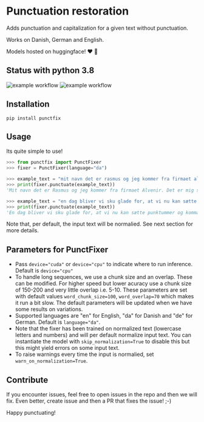 # Punctuation restoration 
Adds punctuation and capitalization for a given text without punctuation.

Works on Danish, German and English. 

Models hosted on huggingface! ❤️  🤗

## Status with python 3.8
![example workflow](https://github.com/danspeech/punctfix/actions/workflows/run_tests.yml/badge.svg)
![example workflow](https://github.com/danspeech/punctfix/actions/workflows/pylint.yml/badge.svg)

## Installation
```
pip install punctfix
```

## Usage
Its quite simple to use! 

```python
>>> from punctfix import PunctFixer
>>> fixer = PunctFixer(language="da")

>>> example_text = "mit navn det er rasmus og jeg kommer fra firmaet alvenir det er mig som har trænet denne lækre model"
>>> print(fixer.punctuate(example_text))
'Mit navn det er Rasmus og jeg kommer fra firmaet Alvenir. Det er mig som har trænet denne lækre model.'

>>> example_text = "en dag bliver vi sku glade for, at vi nu kan sætte punktummer og kommaer i en sætning det fungerer da meget godt ikke"
>>> print(fixer.punctuate(example_text)) 
'En dag bliver vi sku glade for, at vi nu kan sætte punktummer og kommaer i en sætning. Det fungerer da meget godt, ikke?' 
```

Note that, per default, the input text will be normalied. See next section for more details.

## Parameters for PunctFixer
* Pass `device="cuda"` or `device="cpu"` to indicate where to run inference. Default is `device="cpu"`
* To handle long sequences, we use a chunk size and an overlap. These can be modified. For higher speed but 
lower acuracy use a chunk size of 150-200 and very little overlap i.e. 5-10. These parameters are set with 
default values `word_chunk_size=100`, `word_overlap=70` which makes it run a bit slow. The default parameters
will be updated when we have some results on variations. 
* Supported languages are "en" for English, "da" for Danish and "de" for German. Default is `language="da"`.
* Note that the fixer has been trained on normalized text (lowercase letters and numbers) and will per default normalize input text. You can instantiate the model with `skip_normalization=True` to disable this but this might yield errors on some input text.
* To raise warnings every time the input is normalied, set `warn_on_normalization=True`.

## Contribute
If you encounter issues, feel free to open issues in the repo and then we will fix. Even better, create issue and 
then a PR that fixes the issue! ;-)

Happy punctuating!
